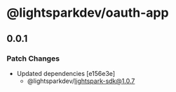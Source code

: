 # @lightsparkdev/oauth-app

## 0.0.1

### Patch Changes

- Updated dependencies [e156e3e]
  - @lightsparkdev/lightspark-sdk@1.0.7
